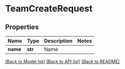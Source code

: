 # TeamCreateRequest

## Properties
Name | Type | Description | Notes
------------ | ------------- | ------------- | -------------
**name** | **str** | Name | 

[[Back to Model list]](../README.md#documentation-for-models) [[Back to API list]](../README.md#documentation-for-api-endpoints) [[Back to README]](../README.md)


